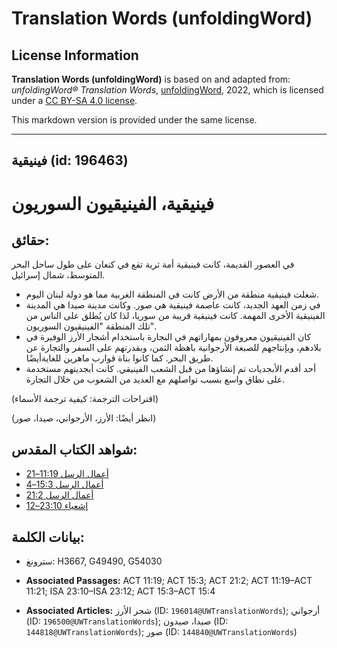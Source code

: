 # Translation Words (unfoldingWord)

## License Information

**Translation Words (unfoldingWord)** is based on and adapted from: _unfoldingWord® Translation Words_, [unfoldingWord](https://unfoldingword.org/utw), 2022, which is licensed under a [CC BY-SA 4.0 license](https://creativecommons.org/licenses/by-sa/4.0/legalcode.en).

This markdown version is provided under the same license.



--------------------------------

## فينيقية (id: 196463)

فينيقية، الفينيقيون السوريون
============================

حقائق:
------

في العصور القديمة، كانت فينيقية أمة ثرية تقع في كنعان على طول ساحل البحر المتوسط، شمال إسرائيل.

* شغلت فينيقية منطقة من الأرض كانت في المنطقة الغربية مما هو دولة لبنان اليوم.
* في زمن العهد الجديد، كانت عاصمة فينيقية هي صور. وكانت مدينة صيدا هي المدينة الفينيقية الأخرى المهمة. كانت فينيقية قريبة من سوريا، لذا كان يُطلق على الناس من تلك المنطقة "الفينيقيون السوريون".
* كان الفينيقيون معروفون بمهاراتهم في النجارة باستخدام أشجار الأرز الوفيرة في بلادهم، وبإنتاجهم للصبغة الأرجوانية باهظة الثمن، وبقدرتهم على السفر والتجارة عن طريق البحر. كما كانوا بناة قوارب ماهرين للغايةأيضًا.
* أحد أقدم الأبجديات تم إنشاؤها من قبل الشعب الفينيقي. كانت أبجديتهم مستخدمة على نطاق واسع بسبب تواصلهم مع العديد من الشعوب من خلال التجارة.

(اقتراحات الترجمة: كيفية ترجمة الأسماء)

(انظر أيضًا: الأرز، الأرجواني، صيدا، صور)

شواهد الكتاب المقدس:
--------------------

* [أعمال الرسل 11:19–21](https://ref.ly/Acts11:19-Acts11:21)
* [أعمال الرسل 15:3–4](https://ref.ly/Acts15:3-Acts15:4)
* [أعمال الرسل 21:2](https://ref.ly/Acts21:2)
* [إشعياء 23:10–12](https://ref.ly/Isa23:10-Isa23:12)

بيانات الكلمة:
--------------

* سترونغ: H3667, G49490, G54030

* **Associated Passages:** ACT 11:19; ACT 15:3; ACT 21:2; ACT 11:19–ACT 11:21; ISA 23:10–ISA 23:12; ACT 15:3–ACT 15:4
* **Associated Articles:** شجر الأرز (ID: `196014@UWTranslationWords`); أرجواني (ID: `196500@UWTranslationWords`); صيدا، صيدون (ID: `144818@UWTranslationWords`); صور (ID: `144840@UWTranslationWords`)

